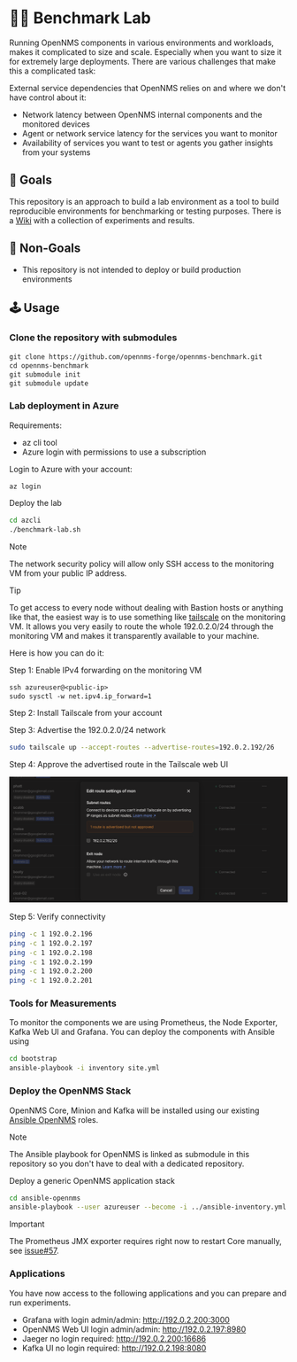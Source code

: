 # 👩‍🔬 Benchmark Lab

Running OpenNMS components in various environments and workloads, makes it complicated to size and scale.
Especially when you want to size it for extremely large deployments.
There are various challenges that make this a complicated task:

External service dependencies that OpenNMS relies on and where we don't have control about it:

* Network latency between OpenNMS internal components and the monitored devices
* Agent or network service latency for the services you want to monitor
* Availability of services you want to test or agents you gather insights from your systems

## 🎯 Goals

This repository is an approach to build a lab environment as a tool to build reproducible environments for benchmarking or testing purposes.
There is a [Wiki](https://github.com/opennms-forge/opennms-benchmark/wiki) with a collection of experiments and results.

## 🧟 Non-Goals

* This repository is not intended to deploy or build production environments

## 🕹️ Usage

### Clone the repository with submodules

```
git clone https://github.com/opennms-forge/opennms-benchmark.git
cd opennms-benchmark
git submodule init
git submodule update
```

### Lab deployment in Azure

Requirements:
* az cli tool
* Azure login with permissions to use a subscription

Login to Azure with your account:

```bash
az login
```

Deploy the lab

```bash
cd azcli
./benchmark-lab.sh
```
> [!NOTE]
> The network security policy will allow only SSH access to the monitoring VM from your public IP address.

> [!TIP]
> To get access to every node without dealing with Bastion hosts or anything like that, the easiest way is to use something like [tailscale](https://tailscale.com) on the monitoring VM.
> It allows you very easily to route the whole 192.0.2.0/24 through the monitoring VM and makes it transparently available to your machine.

Here is how you can do it:

Step 1: Enable IPv4 forwarding on the monitoring VM

```
ssh azureuser@<public-ip>
sudo sysctl -w net.ipv4.ip_forward=1
```

Step 2: Install Tailscale from your account

Step 3: Advertise the 192.0.2.0/24 network

```bash
sudo tailscale up --accept-routes --advertise-routes=192.0.2.192/26
```

Step 4: Approve the advertised route in the Tailscale web UI

![tailscale-approve.png](assets/tailscale-approve.png)

Step 5: Verify connectivity

```bash
ping -c 1 192.0.2.196
ping -c 1 192.0.2.197
ping -c 1 192.0.2.198
ping -c 1 192.0.2.199
ping -c 1 192.0.2.200
ping -c 1 192.0.2.201
```

### Tools for Measurements

To monitor the components we are using Prometheus, the Node Exporter, Kafka Web UI and Grafana.
You can deploy the components with Ansible using

```bash
cd bootstrap
ansible-playbook -i inventory site.yml
```

### Deploy the OpenNMS Stack

OpenNMS Core, Minion and Kafka will be installed using our existing [Ansible OpenNMS](https://github.com/opennms-forge/ansible-opennms) roles.

> [!NOTE]
> The Ansible playbook for OpenNMS is linked as submodule in this repository so you don't have to deal with a dedicated repository.

Deploy a generic OpenNMS application stack

```bash
cd ansible-opennms
ansible-playbook --user azureuser --become -i ../ansible-inventory.yml opennms-playbook.yml --extra-vars="@../opennms-lab-vars.yml"
```
> [!IMPORTANT]
> The Prometheus JMX exporter requires right now to restart Core manually, see [issue#57](https://github.com/opennms-forge/ansible-opennms/issues/57).

### Applications

You have now access to the following applications and you can prepare and run experiments.

* Grafana with login admin/admin: http://192.0.2.200:3000
* OpenNMS Web UI login admin/admin: http://192.0.2.197:8980
* Jaeger no login required: http://192.0.2.200:16686
* Kafka UI no login required: http://192.0.2.198:8080

